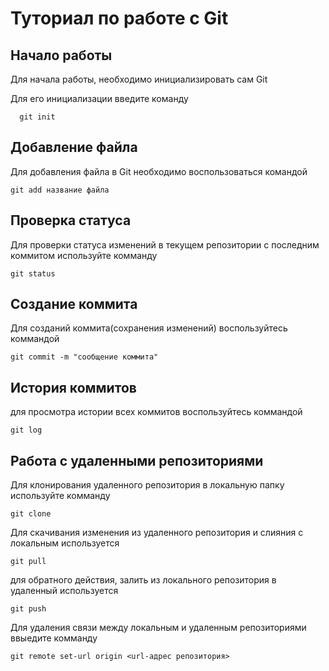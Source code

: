 # Туториал по работе с Git

## Начало работы

Для начала работы, необходимо инициализировать сам Git

Для его инициализации введите команду 

```
  git init
```

## Добавление файла

Для добавления файла в Git необходимо воспользоваться командой 

```
git add название файла
```
## Проверка статуса

Для проверки статуса изменений в текущем репозитории с последним коммитом используйте комманду
```
git status
```

## Создание коммита
Для созданий коммита(сохранения изменений) воспользуйтесь  коммандой
```
git commit -m "сообщение коммита"
```

## История коммитов

для просмотра истории всех коммитов воспользуйтесь коммандой 
```
git log
```
## Работа с удаленными репозиториями
Для клонирования удаленного репозитория в локальную папку используйте комманду
```
git clone
```
Для скачивания изменения из удаленного репозитория и слияния с локальным используется
```
git pull
```
 для обратного действия, залить из локального репозитория в удаленный используется 
 ```
 git push
```

Для удаления связи между локальным и удаленным репозиториями ввыедите комманду
```
git remote set-url origin <url-адрес репозитория>
```
